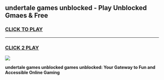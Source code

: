 
## undertale games unblocked - Play Unblocked Gmaes & Free
<h3>
<a href="https://news.freeplayer.one?title=undertale_games_unblocked&ref=23F">CLICK TO PLAY</a></h3>
<hr>

<h3>
<a href="https://news.freeplayer.one?title=undertale_games_unblocked&ref=23F">CLICK 2 PLAY</a>
  
</h3>

<a href="https://news.freeplayer.one?title=undertale_games_unblocked&ref=23F/"><img src="https://clearcache.store/games.png"></a>


**undertale games unblocked games unblocked: Your Gateway to Fun and Accessible Online Gaming**

